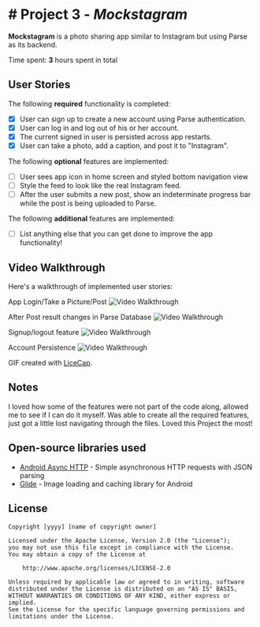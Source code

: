 # # Project 3 - *Mockstagram*

**Mockstagram** is a photo sharing app similar to Instagram but using Parse as its backend.

Time spent: **3** hours spent in total

## User Stories

The following **required** functionality is completed:

- [X] User can sign up to create a new account using Parse authentication.
- [X] User can log in and log out of his or her account.
- [X] The current signed in user is persisted across app restarts.
- [X] User can take a photo, add a caption, and post it to "Instagram".

The following **optional** features are implemented:

- [ ] User sees app icon in home screen and styled bottom navigation view
- [ ] Style the feed to look like the real Instagram feed.
- [ ] After the user submits a new post, show an indeterminate progress bar while the post is being uploaded to Parse.

The following **additional** features are implemented:

- [ ] List anything else that you can get done to improve the app functionality!

## Video Walkthrough

Here's a walkthrough of implemented user stories:

App Login/Take a Picture/Post
<img src='https://media.giphy.com/media/ZgnbqoJWIkKbkPMKvp/giphy.gif' width='' alt='Video Walkthrough' />

After Post result changes in Parse Database
<img src='https://media.giphy.com/media/9XRBdoRuxcUnjenA7o/giphy.gif' width='' alt='Video Walkthrough' />

Signup/logout feature
<img src='https://media.giphy.com/media/Q2YOq6PPQTwwUANOqf/giphy.gif' width='' alt='Video Walkthrough' />

Account Persistence
<img src='https://media.giphy.com/media/EaXDqlMk1rOH2VZhpL/giphy.gif' width='' alt='Video Walkthrough' />


GIF created with [LiceCap](http://www.cockos.com/licecap/).

## Notes

I loved how some of the features were not part of the code along, allowed me to see if I can do it myself. Was able to create all the required features, just got a little lost navigating through the files.
Loved this Project the most!

## Open-source libraries used

- [Android Async HTTP](https://github.com/codepath/CPAsyncHttpClient) - Simple asynchronous HTTP requests with JSON parsing
- [Glide](https://github.com/bumptech/glide) - Image loading and caching library for Android

## License

    Copyright [yyyy] [name of copyright owner]

    Licensed under the Apache License, Version 2.0 (the "License");
    you may not use this file except in compliance with the License.
    You may obtain a copy of the License at

        http://www.apache.org/licenses/LICENSE-2.0

    Unless required by applicable law or agreed to in writing, software
    distributed under the License is distributed on an "AS IS" BASIS,
    WITHOUT WARRANTIES OR CONDITIONS OF ANY KIND, either express or implied.
    See the License for the specific language governing permissions and
    limitations under the License.
